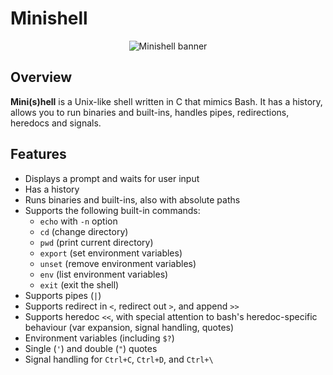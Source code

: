 # Minishell

<p align="center">
<img src="https://github.com/user-attachments/assets/fb4c5361-65d3-43af-8634-f9dae24e1636" alt="Minishell banner"/>
</p>

## Overview

**Mini(s)hell** is a Unix-like shell written in C that mimics Bash. It has a history, allows you to run binaries and built-ins, handles pipes, redirections, heredocs and signals.

## Features

- Displays a prompt and waits for user input
- Has a history
- Runs binaries and built-ins, also with absolute paths
- Supports the following built-in commands:
  - `echo` with `-n` option
  - `cd` (change directory)
  - `pwd` (print current directory)
  - `export` (set environment variables)
  - `unset` (remove environment variables)
  - `env` (list environment variables)
  - `exit` (exit the shell)
- Supports pipes (`|`)
- Supports redirect in `<`, redirect out `>`, and append `>>`
- Supports heredoc `<<`, with special attention to bash's heredoc-specific behaviour (var expansion, signal handling, quotes)
- Environment variables (including `$?`)
- Single (`'`) and double (`"`) quotes
- Signal handling for `Ctrl+C`, `Ctrl+D`, and `Ctrl+\`
